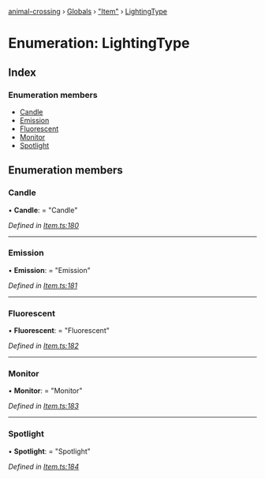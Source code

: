 [animal-crossing](../README.md) › [Globals](../globals.md) › ["Item"](../modules/_item_.md) › [LightingType](_item_.lightingtype.md)

# Enumeration: LightingType

## Index

### Enumeration members

* [Candle](_item_.lightingtype.md#candle)
* [Emission](_item_.lightingtype.md#emission)
* [Fluorescent](_item_.lightingtype.md#fluorescent)
* [Monitor](_item_.lightingtype.md#monitor)
* [Spotlight](_item_.lightingtype.md#spotlight)

## Enumeration members

###  Candle

• **Candle**: = "Candle"

*Defined in [Item.ts:180](https://github.com/Norviah/animal-crossing/blob/caec6ad/module/types/Item.ts#L180)*

___

###  Emission

• **Emission**: = "Emission"

*Defined in [Item.ts:181](https://github.com/Norviah/animal-crossing/blob/caec6ad/module/types/Item.ts#L181)*

___

###  Fluorescent

• **Fluorescent**: = "Fluorescent"

*Defined in [Item.ts:182](https://github.com/Norviah/animal-crossing/blob/caec6ad/module/types/Item.ts#L182)*

___

###  Monitor

• **Monitor**: = "Monitor"

*Defined in [Item.ts:183](https://github.com/Norviah/animal-crossing/blob/caec6ad/module/types/Item.ts#L183)*

___

###  Spotlight

• **Spotlight**: = "Spotlight"

*Defined in [Item.ts:184](https://github.com/Norviah/animal-crossing/blob/caec6ad/module/types/Item.ts#L184)*
